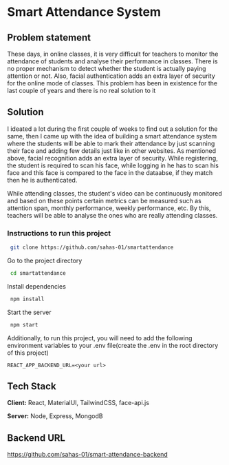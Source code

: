 # Smart Attendance System

## Problem statement
These days, in online classes, it is very difficult for teachers to monitor the attendance of students and analyse their performance in classes. There is no proper mechanism to detect whether the student is actually paying attention or not. Also, facial authentication adds an extra layer of security for the online mode of classes. This problem has been in existence for the last couple of years and there is no real solution to it

## Solution

I ideated a lot during the first couple of weeks to find out a solution for the same, then I came up with the idea of building a smart attendance system where the students will be able to mark their attendance by just scanning their face and adding few details just like in other websites. As mentioned above, facial recognition adds an extra layer of security. While registering, the student is required to scan his face, while logging in he has to scan his face and this face is compared to the face in the dataabse, if they match then he is authenticated. 

While attending classes, the student's video can be continuously monitored and based on these points certain metrics can be measured such as attention span, monthly performance, weekly performance, etc. By this, teachers will be able to analyse the ones who are really attending classes. 


### Instructions to run this project

```bash
 git clone https://github.com/sahas-01/smartattendance
```

Go to the project directory

```bash
 cd smartattendance
```

Install dependencies

```bash
 npm install
```

Start the server

```bash
 npm start
```

Additionally, to run this project, you will need to add the following environment variables to your .env file(create the .env in the root directory of this project)

`REACT_APP_BACKEND_URL=<your url>`

## Tech Stack

**Client:** React, MaterialUI, TailwindCSS, face-api.js

**Server:** Node, Express, MongodB

## Backend URL

https://github.com/sahas-01/smart-attendance-backend
